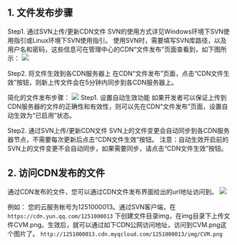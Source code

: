 ## 1. 文件发布步骤
Step1. 通过SVN上传/更新CDN文件
SVN的使用方式详见Windows环境下SVN使用指引或Linux环境下SVN使用指引。
使用SVN时，需要填写SVN库路径，以及用户名和密码，这些信息可在管理中心的CDN“文件发布”页面查看到，如下图所示：
![](https://mccdn.qcloud.com/static/img/56f91c137833a1667c82a1b9aecc6b0b/image.png)

Step2. 将文件生效到各CDN服务器上
在CDN“文件发布”页面，点击“CDN文件生效”按钮，则新上传文件会在5分钟内同步到各CDN服务器上。

简化的文件发布步骤：
![](https://mccdn.qcloud.com/static/img/625b3e88e1bac241fe7bcd619618c406/image.png)
Step1. 设置自动生效功能
如果开发者可以保证上传到CDN服务器的文件的正确性和有效性，则可以先在CDN“文件发布”页面，设置自动生效为“已启用”状态。


Step2. 通过SVN上传/更新CDN文件
SVN上的文件变更会自动同步到各CDN服务器节点，不需要每次更新后点击“CDN文件生效”按钮。
注意：自动生效开启前的SVN上的文件变更不会自动同步，如果需要同步，请点击“CDN文件生效”按钮。

## 2. 访问CDN发布的文件
通过CDN发布的文件，您可以通过CDN文件发布界面给出的url地址访问到。
![](https://mccdn.qcloud.com/static/img/7f4bda0577446fa6e2ce4eb5888df912/image.png)

例如：
您的云服务帐号为1251000013。通过SVN客户端，在 `https://cdn.yun.qq.com/1251000013` 下创建文件目录img，在img目录下上传文件CVM.png。生效后，就可以通过如下CDN公网访问地址，访问到CVM.png这个图片了。
`http://1251000013.cdn.myqcloud.com/1251000013/img/CVM.png`
